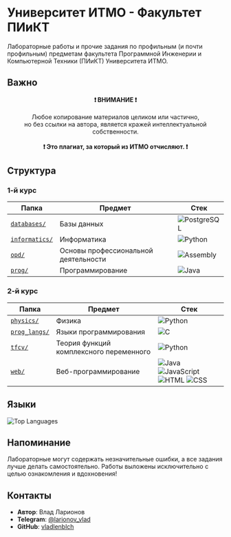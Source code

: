 # Университет ИТМО - Факультет ПИиКТ

Лабораторные работы и прочие задания по профильным (и почти профильным) предметам факультета Программной Инженерии и Компьютерной Техники (ПИиКТ) Университета ИТМО.

## Важно

<p align="center">
    <strong>❗ ВНИМАНИЕ ❗</strong><br><br>
    Любое копирование материалов целиком или частично,<br>
    но без ссылки на автора, является кражей интеллектуальной собственности.<br><br>
    <strong>❗ Это плагиат, за который из ИТМО отчисляют. ❗</strong>
</p>

## Структура

### 1-й курс

| Папка | Предмет | Стек |
|-------|---------|------------|
| [`databases/`](1_course/databases/) | Базы данных | ![PostgreSQL](https://img.shields.io/badge/PostgreSQL-4169E1?style=flat&logo=postgresql&logoColor=white) |
| [`informatics/`](1_course/informatics/) | Информатика | ![Python](https://img.shields.io/badge/Python-3776AB?style=flat&logo=python&logoColor=white) |
| [`opd/`](1_course/opd/) | Основы профессиональной деятельности | ![Assembly](https://img.shields.io/badge/Assembly-6E4C13?style=flat&logo=assemblyscript&logoColor=white) |
| [`prog/`](1_course/prog/) | Программирование | ![Java](https://img.shields.io/badge/Java-ED8B00?style=flat&logo=java&logoColor=white) |

### 2-й курс

| Папка | Предмет | Стек |
|-------|---------|------------|
| [`physics/`](2_course/physics/) | Физика | ![Python](https://img.shields.io/badge/Python-3776AB?style=flat&logo=python&logoColor=white) |
| [`prog_langs/`](2_course/prog_langs/) | Языки программирования | ![C](https://img.shields.io/badge/C-A8B9CC?style=flat&logo=c&logoColor=black) |
| [`tfcv/`](2_course/tfcv/) | Теория функций комплексного переменного | ![Python](https://img.shields.io/badge/Python-3776AB?style=flat&logo=python&logoColor=white) |
| [`web/`](2_course/web/) | Веб-программирование | ![Java](https://img.shields.io/badge/Java-ED8B00?style=flat&logo=java&logoColor=white) ![JavaScript](https://img.shields.io/badge/JavaScript-F7DF1E?style=flat&logo=javascript&logoColor=black) ![HTML](https://img.shields.io/badge/HTML-E34F26?style=flat&logo=html5&logoColor=white) ![CSS](https://img.shields.io/badge/CSS-1572B6?style=flat&logo=css3&logoColor=white) |

## Языки

![Top Languages](https://github-readme-stats.vercel.app/api/top-langs/?username=vladlenblch&repo=ITMO_VT&layout=donut&theme=github_dark&hide_border=true&langs_count=99&card_width=500&height=350&bg_color=0d1117&title_color=58a6ff&text_color=c9d1d9&icon_color=58a6ff)

## Напоминание

Лабораторные могут содержать незначительные ошибки, а все задания лучше делать самостоятельно. Работы выложены исключительно с целью ознакомления и вдохновения!

## Контакты

- **Автор**: Влад Ларионов
- **Telegram**: [@larionov_vlad](https://t.me/larionov_vlad)
- **GitHub**: [vladlenblch](https://github.com/vladlenblch)
